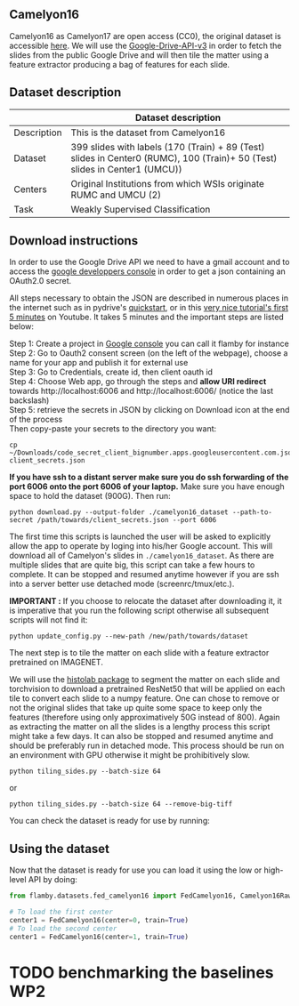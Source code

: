 ## Camelyon16


Camelyon16 as Camelyon17 are open access (CC0), the original dataset is accessible [here](https://camelyon17.grand-challenge.org/Data/).
We will use the [Google-Drive-API-v3](https://developers.google.com/drive/api/v3/quickstart/python) in order to fetch the slides from the public Google Drive and will then tile the matter using a feature extractor producing a bag of features for each slide.

## Dataset description

|                   | Dataset description 
| ----------------- | -----------------------------------------------
| Description       | This is the dataset from Camelyon16
| Dataset           | 399 slides with labels (170 (Train) + 89 (Test) slides in Center0 (RUMC), 100 (Train)+ 50 (Test) slides in Center1 (UMCU))
| Centers           | Original Institutions from which WSIs originate RUMC and UMCU (2)
| Task              | Weakly Supervised Classification


## Download instructions

In order to use the Google Drive API we need to have a gmail account and to access the [google developpers console](https://console.cloud.google.com/apis/credentials/consent?authuser=1) in order to get a json containing an OAuth2.0 secret.  

All steps necessary to obtain the JSON are described in numerous places in the internet such as in pydrive's [quickstart](https://pythonhosted.org/PyDrive/quickstart.html), or in this [very nice tutorial's first 5 minutes](https://www.youtube.com/watch?v=1y0-IfRW114) on Youtube.
It takes 5 minutes and the important steps are listed below:

Step 1: Create a project in [Google console](https://console.cloud.google.com/apis/credentials/consent?authuser=1) you can call it flamby for instance   
Step 2: Go to Oauth2 consent screen (on the left of the webpage), choose a name for your app and publish it for external use   
Step 3: Go to Credentials, create id, then client oauth id  
Step 4: Choose Web app, go through the steps and **allow URI redirect** towards http://localhost:6006 and http://localhost:6006/ (notice the last backslash)  
Step 5: retrieve the secrets in JSON by clicking on Download icon at the end of the process  
Then copy-paste your secrets to the directory you want:
```
cp ~/Downloads/code_secret_client_bignumber.apps.googleusercontent.com.json client_secrets.json
````
**If you have ssh to a distant server make sure you do ssh forwarding of the port 6006 onto the port 6006 of your laptop.**
Make sure you have enough space to hold the dataset (900G).
Then run:
```
python download.py --output-folder ./camelyon16_dataset --path-to-secret /path/towards/client_secrets.json --port 6006
```
The first time this scripts is launched the user will be asked to explicitly allow the app to operate by loging into his/her Google account.
This will download all of Camelyon's slides in `./camelyon16_dataset`. As there are multiple
slides that are quite big, this script can take a few hours to complete. It can be stopped and
resumed anytime however if you are ssh into a server better use detached mode (screenrc/tmux/etc.).

**IMPORTANT :** If you choose to relocate the dataset after downloading it, it is
imperative that you run the following script otherwise all subsequent scripts will not find it:
```
python update_config.py --new-path /new/path/towards/dataset
```


The next step is to tile the matter on each slide with a feature extractor pretrained on IMAGENET.  

We will use the [histolab package](https://github.com/histolab/histolab) to segment the matter on each slide and torchvision to download a pretrained ResNet50 that will be applied on each tile to convert each slide to a numpy feature.
One can chose to remove or not the original slides that take up quite some space to keep only the features (therefore using only approximatively 50G instead of 800).
Again as extracting the matter on all the slides is a lengthy process this script might take a few days. 
It can also be stopped and resumed anytime and should be preferably run in detached mode.
This process should be run on an environment with GPU otherwise it might be prohibitively slow.

```
python tiling_sides.py --batch-size 64
```
or
```
python tiling_sides.py --batch-size 64 --remove-big-tiff
```

You can check the dataset is ready for use by running:

## Using the dataset

Now that the dataset is ready for use you can load it using the low or high-level API
by doing:
```python
from flamby.datasets.fed_camelyon16 import FedCamelyon16, Camelyon16Raw

# To load the first center
center1 = FedCamelyon16(center=0, train=True)
# To load the second center
center1 = FedCamelyon16(center=1, train=True)
```

# TODO benchmarking the baselines WP2



